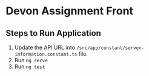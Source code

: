 # Devon Assignment Front

## Steps to Run Application

1. Update the API URL into `/src/app/constant/server-information.constant.ts` file.
2. Run `ng serve` 
3. Run `ng test` 
